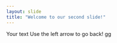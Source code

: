 ```yaml
---
layout: slide
title: "Welcome to our second slide!"
---
```

Your text
Use the left arrow to go back!
gg
